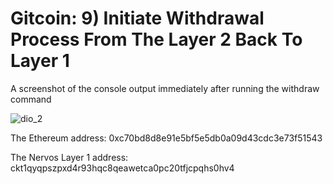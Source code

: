 # Gitcoin: 9) Initiate Withdrawal Process From The Layer 2 Back To Layer 1

A screenshot of the console output immediately after running the withdraw command

![dio_2](https://user-images.githubusercontent.com/89730140/131879249-39b02354-d487-4d11-8d85-e4d3b73551b4.png)

The Ethereum address: 0xc70bd8d8e91e5bf5e5db0a09d43cdc3e73f51543

The Nervos Layer 1 address: ckt1qyqpszpxd4r93hqc8qeawetca0pc20tfjcpqhs0hv4
